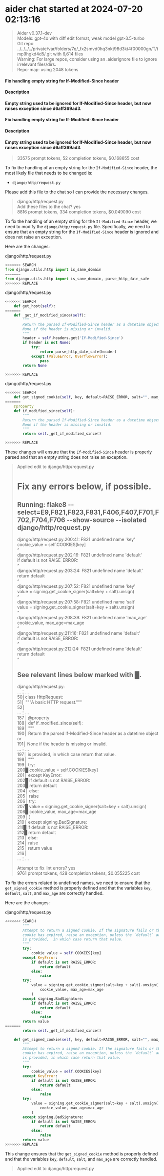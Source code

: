 
# aider chat started at 2024-07-20 02:13:16

> Aider v0.37.1-dev  
> Models: gpt-4o with diff edit format, weak model gpt-3.5-turbo  
> Git repo: ../../../../private/var/folders/7q/_fx2smvd0hq3nkt98d3kt4f00000gn/T/tmp9hgkd4d5/.git with 6,614 files  
> Warning: For large repos, consider using an .aiderignore file to ignore irrelevant files/dirs.  
> Repo-map: using 2048 tokens  

#### Fix handling empty string for If-Modified-Since header  
#### Description  
#### 	  
#### Empty string used to be ignored for If-Modified-Since header, but now raises exception since d6aff369ad3.  
#### Fix handling empty string for If-Modified-Since header  
#### Description  
#### 	  
#### Empty string used to be ignored for If-Modified-Since header, but now raises exception since d6aff369ad3.  
> 33575 prompt tokens, 52 completion tokens, $0.168655 cost  

To fix the handling of an empty string for the `If-Modified-Since` header, the most likely file that needs to be changed is:

- `django/http/request.py`

Please add this file to the chat so I can provide the necessary changes.

> django/http/request.py  
> Add these files to the chat? yes  
> 8816 prompt tokens, 334 completion tokens, $0.049090 cost  

To fix the handling of an empty string for the `If-Modified-Since` header, we need to modify the `django/http/request.py` file. Specifically, we need to ensure that an empty string for the `If-Modified-Since` header is ignored and does not raise an exception.

Here are the changes:

django/http/request.py
```python
<<<<<<< SEARCH
from django.utils.http import is_same_domain
=======
from django.utils.http import is_same_domain, parse_http_date_safe
>>>>>>> REPLACE
```

django/http/request.py
```python
<<<<<<< SEARCH
    def get_host(self):
=======
    def _get_if_modified_since(self):
        """
        Return the parsed If-Modified-Since header as a datetime object or
        None if the header is missing or invalid.
        """
        header = self.headers.get('If-Modified-Since')
        if header is not None:
            try:
                return parse_http_date_safe(header)
            except (ValueError, OverflowError):
                pass
        return None

>>>>>>> REPLACE
```

django/http/request.py
```python
<<<<<<< SEARCH
    def get_signed_cookie(self, key, default=RAISE_ERROR, salt="", max_age=None):
=======
    @property
    def if_modified_since(self):
        """
        Return the parsed If-Modified-Since header as a datetime object or
        None if the header is missing or invalid.
        """
        return self._get_if_modified_since()

>>>>>>> REPLACE
```

These changes will ensure that the `If-Modified-Since` header is properly parsed and that an empty string does not raise an exception.

> Applied edit to django/http/request.py  
>  
> # Fix any errors below, if possible.  
>  
> ## Running: flake8 --select=E9,F821,F823,F831,F406,F407,F701,F702,F704,F706 --show-source --isolated django/http/request.py  
>  
> django/http/request.py:200:41: F821 undefined name 'key'  
> cookie_value = self.COOKIES[key]  
> ^  
> django/http/request.py:202:16: F821 undefined name 'default'  
> if default is not RAISE_ERROR:  
> ^  
> django/http/request.py:203:24: F821 undefined name 'default'  
> return default  
> ^  
> django/http/request.py:207:52: F821 undefined name 'key'  
> value = signing.get_cookie_signer(salt=key + salt).unsign(  
> ^  
> django/http/request.py:207:58: F821 undefined name 'salt'  
> value = signing.get_cookie_signer(salt=key + salt).unsign(  
> ^  
> django/http/request.py:208:39: F821 undefined name 'max_age'  
> cookie_value, max_age=max_age  
> ^  
> django/http/request.py:211:16: F821 undefined name 'default'  
> if default is not RAISE_ERROR:  
> ^  
> django/http/request.py:212:24: F821 undefined name 'default'  
> return default  
> ^  
>  
> ## See relevant lines below marked with █.  
>  
> django/http/request.py:  
> ...⋮...  
> 50│class HttpRequest:  
> 51│    """A basic HTTP request."""  
> 52│  
> ...⋮...  
> 187│    @property  
> 188│    def if_modified_since(self):  
> 189│        """  
> 190│        Return the parsed If-Modified-Since header as a datetime object or  
> 191│        None if the header is missing or invalid.  
> ...⋮...  
> 197│        is provided,  in which case return that value.  
> 198│        """  
> 199│        try:  
> 200█            cookie_value = self.COOKIES[key]  
> 201│        except KeyError:  
> 202█            if default is not RAISE_ERROR:  
> 203█                return default  
> 204│            else:  
> 205│                raise  
> 206│        try:  
> 207█            value = signing.get_cookie_signer(salt=key + salt).unsign(  
> 208█                cookie_value, max_age=max_age  
> 209│            )  
> 210│        except signing.BadSignature:  
> 211█            if default is not RAISE_ERROR:  
> 212█                return default  
> 213│            else:  
> 214│                raise  
> 215│        return value  
> 216│  
> ...⋮...  
>  
> Attempt to fix lint errors? yes  
> 9761 prompt tokens, 428 completion tokens, $0.055225 cost  

To fix the errors related to undefined names, we need to ensure that the `get_signed_cookie` method is properly defined and that the variables `key`, `default`, `salt`, and `max_age` are correctly handled.

Here are the changes:

django/http/request.py
```python
<<<<<<< SEARCH
        """
        Attempt to return a signed cookie. If the signature fails or the
        cookie has expired, raise an exception, unless the `default` argument
        is provided,  in which case return that value.
        """
        try:
            cookie_value = self.COOKIES[key]
        except KeyError:
            if default is not RAISE_ERROR:
                return default
            else:
                raise
        try:
            value = signing.get_cookie_signer(salt=key + salt).unsign(
                cookie_value, max_age=max_age
            )
        except signing.BadSignature:
            if default is not RAISE_ERROR:
                return default
            else:
                raise
        return value
=======
        return self._get_if_modified_since()

    def get_signed_cookie(self, key, default=RAISE_ERROR, salt="", max_age=None):
        """
        Attempt to return a signed cookie. If the signature fails or the
        cookie has expired, raise an exception, unless the `default` argument
        is provided, in which case return that value.
        """
        try:
            cookie_value = self.COOKIES[key]
        except KeyError:
            if default is not RAISE_ERROR:
                return default
            else:
                raise
        try:
            value = signing.get_cookie_signer(salt=key + salt).unsign(
                cookie_value, max_age=max_age
            )
        except signing.BadSignature:
            if default is not RAISE_ERROR:
                return default
            else:
                raise
        return value
>>>>>>> REPLACE
```

This change ensures that the `get_signed_cookie` method is properly defined and that the variables `key`, `default`, `salt`, and `max_age` are correctly handled.

> Applied edit to django/http/request.py  
